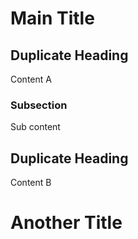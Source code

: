 # Main Title

## Duplicate Heading

Content A

### Subsection

Sub content

## Duplicate Heading

Content B

# Another Title
